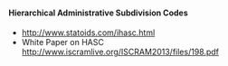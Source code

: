 #### Hierarchical Administrative Subdivision Codes
* http://www.statoids.com/ihasc.html
* White Paper on HASC http://www.iscramlive.org/ISCRAM2013/files/198.pdf